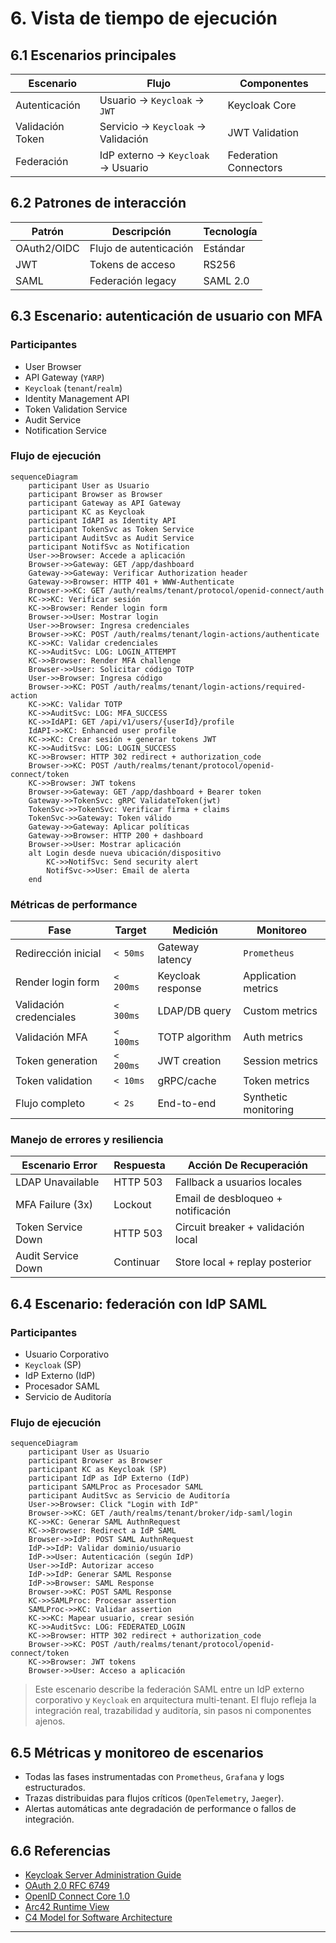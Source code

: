 # 6. Vista de tiempo de ejecución

## 6.1 Escenarios principales

| Escenario         | Flujo                                 | Componentes           |
|-------------------|---------------------------------------|-----------------------|
| Autenticación     | Usuario → `Keycloak` → `JWT`          | Keycloak Core         |
| Validación Token  | Servicio → `Keycloak` → Validación    | JWT Validation        |
| Federación        | IdP externo → `Keycloak` → Usuario    | Federation Connectors |

## 6.2 Patrones de interacción

| Patrón        | Descripción                | Tecnología |
|---------------|---------------------------|------------|
| OAuth2/OIDC   | Flujo de autenticación    | Estándar   |
| JWT           | Tokens de acceso          | RS256      |
| SAML          | Federación legacy         | SAML 2.0   |

## 6.3 Escenario: autenticación de usuario con MFA

### Participantes

- User Browser
- API Gateway (`YARP`)
- `Keycloak` (`tenant`/`realm`)
- Identity Management API
- Token Validation Service
- Audit Service
- Notification Service

### Flujo de ejecución

```mermaid
sequenceDiagram
    participant User as Usuario
    participant Browser as Browser
    participant Gateway as API Gateway
    participant KC as Keycloak
    participant IdAPI as Identity API
    participant TokenSvc as Token Service
    participant AuditSvc as Audit Service
    participant NotifSvc as Notification
    User->>Browser: Accede a aplicación
    Browser->>Gateway: GET /app/dashboard
    Gateway->>Gateway: Verificar Authorization header
    Gateway->>Browser: HTTP 401 + WWW-Authenticate
    Browser->>KC: GET /auth/realms/tenant/protocol/openid-connect/auth
    KC->>KC: Verificar sesión
    KC->>Browser: Render login form
    Browser->>User: Mostrar login
    User->>Browser: Ingresa credenciales
    Browser->>KC: POST /auth/realms/tenant/login-actions/authenticate
    KC->>KC: Validar credenciales
    KC->>AuditSvc: LOG: LOGIN_ATTEMPT
    KC->>Browser: Render MFA challenge
    Browser->>User: Solicitar código TOTP
    User->>Browser: Ingresa código
    Browser->>KC: POST /auth/realms/tenant/login-actions/required-action
    KC->>KC: Validar TOTP
    KC->>AuditSvc: LOG: MFA_SUCCESS
    KC->>IdAPI: GET /api/v1/users/{userId}/profile
    IdAPI->>KC: Enhanced user profile
    KC->>KC: Crear sesión + generar tokens JWT
    KC->>AuditSvc: LOG: LOGIN_SUCCESS
    KC->>Browser: HTTP 302 redirect + authorization_code
    Browser->>KC: POST /auth/realms/tenant/protocol/openid-connect/token
    KC->>Browser: JWT tokens
    Browser->>Gateway: GET /app/dashboard + Bearer token
    Gateway->>TokenSvc: gRPC ValidateToken(jwt)
    TokenSvc->>TokenSvc: Verificar firma + claims
    TokenSvc->>Gateway: Token válido
    Gateway->>Gateway: Aplicar políticas
    Gateway->>Browser: HTTP 200 + dashboard
    Browser->>User: Mostrar aplicación
    alt Login desde nueva ubicación/dispositivo
        KC->>NotifSvc: Send security alert
        NotifSvc->>User: Email de alerta
    end
```

### Métricas de performance

| Fase                        | Target     | Medición           | Monitoreo           |
|-----------------------------|------------|--------------------|---------------------|
| Redirección inicial         | `< 50ms`   | Gateway latency    | `Prometheus`        |
| Render login form           | `< 200ms`  | Keycloak response  | Application metrics |
| Validación credenciales     | `< 300ms`  | LDAP/DB query      | Custom metrics      |
| Validación MFA              | `< 100ms`  | TOTP algorithm     | Auth metrics        |
| Token generation            | `< 200ms`  | JWT creation       | Session metrics     |
| Token validation            | `< 10ms`   | gRPC/cache         | Token metrics       |
| Flujo completo              | `< 2s`     | End-to-end         | Synthetic monitoring|

### Manejo de errores y resiliencia

| Escenario Error         | Respuesta      | Acción De Recuperación                |
|------------------------|----------------|---------------------------------------|
| LDAP Unavailable       | HTTP 503       | Fallback a usuarios locales           |
| MFA Failure (3x)       | Lockout        | Email de desbloqueo + notificación    |
| Token Service Down     | HTTP 503       | Circuit breaker + validación local    |
| Audit Service Down     | Continuar      | Store local + replay posterior        |

## 6.4 Escenario: federación con IdP SAML

### Participantes

- Usuario Corporativo
- `Keycloak` (SP)
- IdP Externo (IdP)
- Procesador SAML
- Servicio de Auditoría

### Flujo de ejecución

```mermaid
sequenceDiagram
    participant User as Usuario
    participant Browser as Browser
    participant KC as Keycloak (SP)
    participant IdP as IdP Externo (IdP)
    participant SAMLProc as Procesador SAML
    participant AuditSvc as Servicio de Auditoría
    User->>Browser: Click "Login with IdP"
    Browser->>KC: GET /auth/realms/tenant/broker/idp-saml/login
    KC->>KC: Generar SAML AuthnRequest
    KC->>Browser: Redirect a IdP SAML
    Browser->>IdP: POST SAML AuthnRequest
    IdP->>IdP: Validar dominio/usuario
    IdP->>User: Autenticación (según IdP)
    User->>IdP: Autorizar acceso
    IdP->>IdP: Generar SAML Response
    IdP->>Browser: SAML Response
    Browser->>KC: POST SAML Response
    KC->>SAMLProc: Procesar assertion
    SAMLProc->>KC: Validar assertion
    KC->>KC: Mapear usuario, crear sesión
    KC->>AuditSvc: LOG: FEDERATED_LOGIN
    KC->>Browser: HTTP 302 redirect + authorization_code
    Browser->>KC: POST /auth/realms/tenant/protocol/openid-connect/token
    KC->>Browser: JWT tokens
    Browser->>User: Acceso a aplicación
```

> Este escenario describe la federación SAML entre un IdP externo corporativo y `Keycloak` en arquitectura multi-tenant. El flujo refleja la integración real, trazabilidad y auditoría, sin pasos ni componentes ajenos.

## 6.5 Métricas y monitoreo de escenarios

- Todas las fases instrumentadas con `Prometheus`, `Grafana` y logs estructurados.
- Trazas distribuidas para flujos críticos (`OpenTelemetry`, `Jaeger`).
- Alertas automáticas ante degradación de performance o fallos de integración.

## 6.6 Referencias

- [Keycloak Server Administration Guide](https://www.keycloak.org/docs/latest/server_admin/)
- [OAuth 2.0 RFC 6749](https://tools.ietf.org/html/rfc6749)
- [OpenID Connect Core 1.0](https://openid.net/specs/openid-connect-core-1_0.html)
- [Arc42 Runtime View](https://docs.arc42.org/section-6/)
- [C4 Model for Software Architecture](https://c4model.com/)

---
